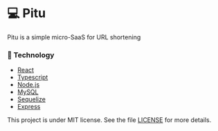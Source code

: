# 💻 Pitu 

Pitu is a simple micro-SaaS for URL shortening

### 🚀 Technology

- [React](https://reactjs.org)
- [Typescript](https://www.typescriptlang.org/)
- [Node.js](https://nodejs.org/en/)
- [MySQL](https://www.mysql.com/)
- [Sequelize](https://sequelize.org/)
- [Express](https://expressjs.com/)



This project is under MIT license. See the file [LICENSE](/LICENSE.md) for more details.